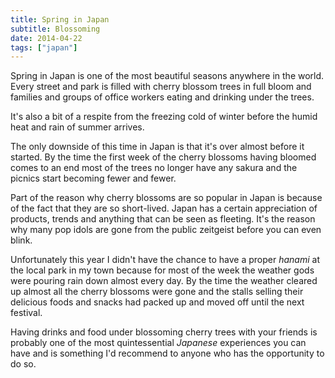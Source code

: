 ```yaml
---
title: Spring in Japan
subtitle: Blossoming
date: 2014-04-22
tags: ["japan"]
---
```

Spring in Japan is one of the most beautiful seasons anywhere in the world. Every street and park is filled with cherry blossom trees in full bloom and families and groups of office workers eating and drinking under the trees.

It's also a bit of a respite from the freezing cold of winter before the humid heat and rain of summer arrives.

The only downside of this time in Japan is that it's over almost before it started. By the time the first week of the cherry blossoms having bloomed comes to an end most of the trees no longer have any sakura and the picnics start becoming fewer and fewer.

Part of the reason why cherry blossoms are so popular in Japan is because of the fact that they are so short-lived. Japan has a certain appreciation of products, trends and anything that can be seen as fleeting. It's the reason why many pop idols are gone from the public zeitgeist before you can even blink.

Unfortunately this year I didn't have the chance to have a proper _hanami_ at the local park in my town because for most of the week the weather gods were pouring rain down almost every day. By the time the weather cleared up almost all the cherry blossoms were gone and the stalls selling their delicious foods and snacks had packed up and moved off until the next festival.

Having drinks and food under blossoming cherry trees with your friends is probably one of the most quintessential *Japanese* experiences you can have and is something I'd recommend to anyone who has the opportunity to do so.